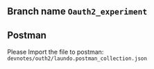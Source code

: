## Branch name `Oauth2_experiment`


## Postman 

Please Import the file to postman: `devnotes/outh2/laundo.postman_collection.json`

 